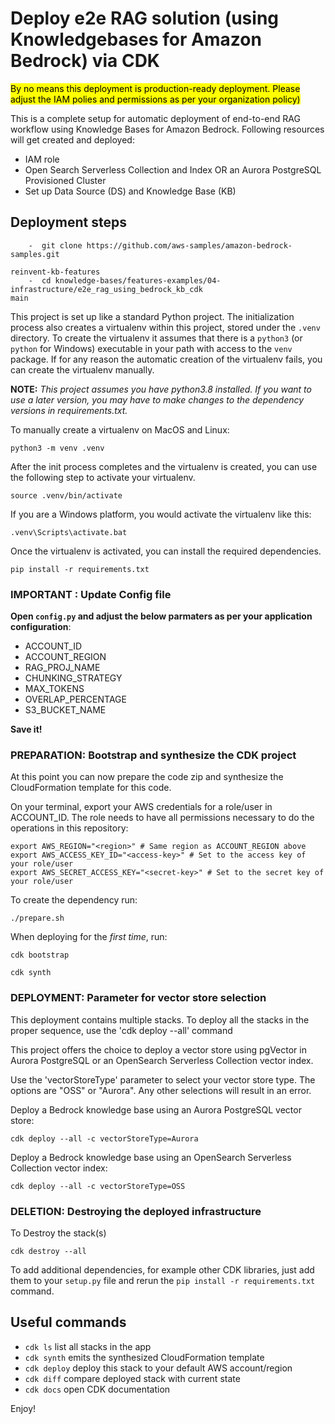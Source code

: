 
# Deploy e2e RAG solution (using Knowledgebases for Amazon Bedrock) via CDK
<mark>By no means this deployment is production-ready deployment. Please adjust the IAM polies and permissions as per your organization policy)</mark>

This is a complete setup for automatic deployment of end-to-end RAG workflow using Knowledge Bases for Amazon Bedrock. 
Following resources will get created and deployed:
- IAM role
- Open Search Serverless Collection and Index OR an Aurora PostgreSQL Provisioned Cluster
- Set up Data Source (DS) and Knowledge Base (KB)

## Deployment steps

```
    -  git clone https://github.com/aws-samples/amazon-bedrock-samples.git
    
reinvent-kb-features
    -  cd knowledge-bases/features-examples/04-infrastructure/e2e_rag_using_bedrock_kb_cdk
main

```
This project is set up like a standard Python project.  The initialization
process also creates a virtualenv within this project, stored under the `.venv`
directory.  To create the virtualenv it assumes that there is a `python3`
(or `python` for Windows) executable in your path with access to the `venv`
package. If for any reason the automatic creation of the virtualenv fails,
you can create the virtualenv manually. 

__NOTE:__ *This project assumes you have python3.8 installed.
If you want to use a later version, you may have to make changes to the dependency versions
in requirements.txt.*



To manually create a virtualenv on MacOS and Linux:

```
python3 -m venv .venv
```

After the init process completes and the virtualenv is created, you can use the following
step to activate your virtualenv.

```
source .venv/bin/activate
```

If you are a Windows platform, you would activate the virtualenv like this:

```
.venv\Scripts\activate.bat
```

Once the virtualenv is activated, you can install the required dependencies.

```
pip install -r requirements.txt
```

### IMPORTANT : Update Config file 
**Open `config.py` and adjust the below parmaters as per your application configuration**:
- ACCOUNT_ID
- ACCOUNT_REGION
- RAG_PROJ_NAME
- CHUNKING_STRATEGY
- MAX_TOKENS
- OVERLAP_PERCENTAGE
- S3_BUCKET_NAME


**Save it!**

### PREPARATION: Bootstrap and synthesize the CDK project

At this point you can now prepare the code zip and synthesize the CloudFormation template for this code. 

On your terminal, export your AWS credentials for a role/user in ACCOUNT_ID. The role needs to have all permissions necessary to do the operations in this repository:
```
export AWS_REGION="<region>" # Same region as ACCOUNT_REGION above
export AWS_ACCESS_KEY_ID="<access-key>" # Set to the access key of your role/user
export AWS_SECRET_ACCESS_KEY="<secret-key>" # Set to the secret key of your role/user
```

To create the dependency run:
```
./prepare.sh
```

When deploying for the *first time*, run:
```
cdk bootstrap
```


```
cdk synth
```

### DEPLOYMENT: Parameter for vector store selection

This deployment contains multiple stacks. To deploy all the stacks in the proper sequence, use the 'cdk deploy --all' command

This project offers the choice to deploy a vector store using pgVector in Aurora PostgreSQL or an OpenSearch Serverless Collection vector index. 

Use the 'vectorStoreType' parameter to select your vector store type. The options are "OSS" or "Aurora". Any other selections will result in an error.  

Deploy a Bedrock knowledge base using an Aurora PostgreSQL vector store:
```
cdk deploy --all -c vectorStoreType=Aurora
```

Deploy a Bedrock knowledge base using an OpenSearch Serverless Collection vector index:
```
cdk deploy --all -c vectorStoreType=OSS
```

### DELETION: Destroying the deployed infrastructure

To Destroy the stack(s)

```
cdk destroy --all
```

To add additional dependencies, for example other CDK libraries, just add
them to your `setup.py` file and rerun the `pip install -r requirements.txt`
command.

## Useful commands

 * `cdk ls`          list all stacks in the app
 * `cdk synth`       emits the synthesized CloudFormation template
 * `cdk deploy`      deploy this stack to your default AWS account/region
 * `cdk diff`        compare deployed stack with current state
 * `cdk docs`        open CDK documentation

Enjoy!
